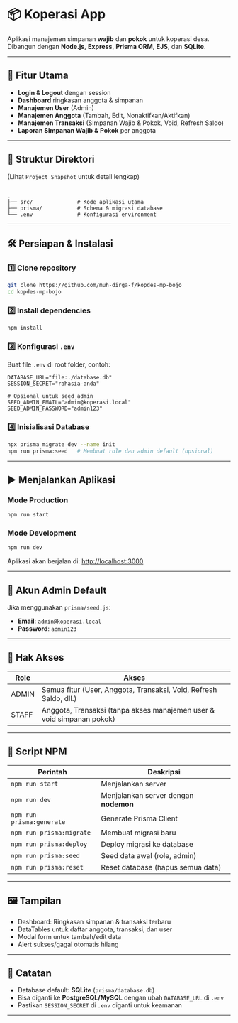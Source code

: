 # 📦 Koperasi App

Aplikasi manajemen simpanan **wajib** dan **pokok** untuk koperasi desa.  
Dibangun dengan **Node.js**, **Express**, **Prisma ORM**, **EJS**, dan **SQLite**.

---

## 🚀 Fitur Utama
- **Login & Logout** dengan session
- **Dashboard** ringkasan anggota & simpanan
- **Manajemen User** (Admin)
- **Manajemen Anggota** (Tambah, Edit, Nonaktifkan/Aktifkan)
- **Manajemen Transaksi** (Simpanan Wajib & Pokok, Void, Refresh Saldo)
- **Laporan Simpanan Wajib & Pokok** per anggota

---

## 📂 Struktur Direktori
(Lihat `Project Snapshot` untuk detail lengkap)

```

.
├── src/              # Kode aplikasi utama
├── prisma/           # Schema & migrasi database
└── .env              # Konfigurasi environment

````

---

## 🛠️ Persiapan & Instalasi

### 1️⃣ Clone repository
```bash
git clone https://github.com/muh-dirga-f/kopdes-mp-bojo
cd kopdes-mp-bojo
````

### 2️⃣ Install dependencies

```bash
npm install
```

### 3️⃣ Konfigurasi `.env`

Buat file `.env` di root folder, contoh:

```env
DATABASE_URL="file:./database.db"
SESSION_SECRET="rahasia-anda"

# Opsional untuk seed admin
SEED_ADMIN_EMAIL="admin@koperasi.local"
SEED_ADMIN_PASSWORD="admin123"
```

### 4️⃣ Inisialisasi Database

```bash
npx prisma migrate dev --name init
npm run prisma:seed   # Membuat role dan admin default (opsional)
```

---

## ▶️ Menjalankan Aplikasi

### Mode Production

```bash
npm run start
```

### Mode Development

```bash
npm run dev
```

Aplikasi akan berjalan di:
[http://localhost:3000](http://localhost:3000)

---

## 🔑 Akun Admin Default

Jika menggunakan `prisma/seed.js`:

* **Email**: `admin@koperasi.local`
* **Password**: `admin123`

---

## 📌 Hak Akses

| Role  | Akses                                                                 |
| ----- | --------------------------------------------------------------------- |
| ADMIN | Semua fitur (User, Anggota, Transaksi, Void, Refresh Saldo, dll.)     |
| STAFF | Anggota, Transaksi (tanpa akses manajemen user & void simpanan pokok) |

---

## 📜 Script NPM

| Perintah                  | Deskripsi                             |
| ------------------------- | ------------------------------------- |
| `npm run start`           | Menjalankan server                    |
| `npm run dev`             | Menjalankan server dengan **nodemon** |
| `npm run prisma:generate` | Generate Prisma Client                |
| `npm run prisma:migrate`  | Membuat migrasi baru                  |
| `npm run prisma:deploy`   | Deploy migrasi ke database            |
| `npm run prisma:seed`     | Seed data awal (role, admin)          |
| `npm run prisma:reset`    | Reset database (hapus semua data)     |

---

## 🖼️ Tampilan

* Dashboard: Ringkasan simpanan & transaksi terbaru
* DataTables untuk daftar anggota, transaksi, dan user
* Modal form untuk tambah/edit data
* Alert sukses/gagal otomatis hilang

---

## 📌 Catatan

* Database default: **SQLite** (`prisma/database.db`)
* Bisa diganti ke **PostgreSQL/MySQL** dengan ubah `DATABASE_URL` di `.env`
* Pastikan `SESSION_SECRET` di `.env` diganti untuk keamanan

---